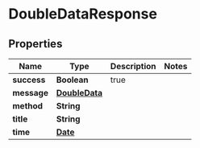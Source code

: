
# DoubleDataResponse

## Properties
Name | Type | Description | Notes
------------ | ------------- | ------------- | -------------
**success** | **Boolean** | true | 
**message** | [**DoubleData**](DoubleData.md) |  | 
**method** | **String** |  | 
**title** | **String** |  | 
**time** | [**Date**](Date.md) |  | 



